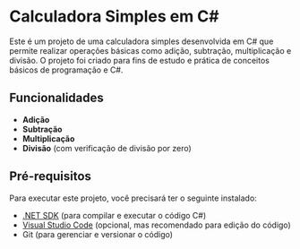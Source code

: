 # Calculadora Simples em C#

Este é um projeto de uma calculadora simples desenvolvida em C# que permite realizar operações básicas como adição, subtração, multiplicação e divisão. O projeto foi criado para fins de estudo e prática de conceitos básicos de programação e C#.

## Funcionalidades

- **Adição**
- **Subtração**
- **Multiplicação**
- **Divisão** (com verificação de divisão por zero)

## Pré-requisitos

Para executar este projeto, você precisará ter o seguinte instalado:

- [.NET SDK](https://dotnet.microsoft.com/download) (para compilar e executar o código C#)
- [Visual Studio Code](https://code.visualstudio.com/) (opcional, mas recomendado para edição do código)
- Git (para gerenciar e versionar o código)
